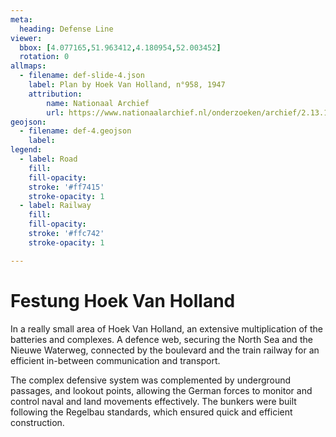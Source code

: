 ```yaml
---
meta:
  heading: Defense Line
viewer:
  bbox: [4.077165,51.963412,4.180954,52.003452]
  rotation: 0
allmaps:
  - filename: def-slide-4.json
    label: Plan by Hoek Van Holland, n°958, 1947
    attribution: 
        name: Nationaal Archief 
        url: https://www.nationaalarchief.nl/onderzoeken/archief/2.13.167/invnr/359/file/NL-HaNA_2.13.167_359_14?eadID=2.13.167&unitID=359&query=
geojson:
  - filename: def-4.geojson
    label:
legend:
  - label: Road
    fill: 
    fill-opacity:
    stroke: '#ff7415'
    stroke-opacity: 1
  - label: Railway
    fill: 
    fill-opacity: 
    stroke: '#ffc742'
    stroke-opacity: 1

---
```


# Festung Hoek Van Holland

In a really small area of Hoek Van Holland, an extensive multiplication of the batteries and complexes. A defence web, securing the North Sea and the Nieuwe Waterweg, connected by the boulevard and the train railway for an efficient in-between communication and transport.

The complex defensive system was complemented by underground passages, and lookout points, allowing the German forces to monitor and control naval and land movements effectively. The bunkers were built following the Regelbau standards, which ensured quick and efficient construction.